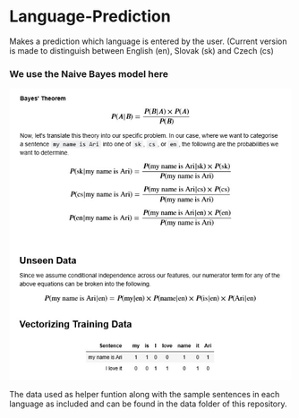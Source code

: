 # Language-Prediction
Makes a prediction which language is entered by the user.
(Current version is made to distinguish between English (en), Slovak (sk) and Czech (cs)

<h3>We use the Naive Bayes model here</h3>

<div align="center">
  <img border="0"  src="https://github.com/mehulbhat/Language-Prediction/blob/master/Language%20Prediction%20Model/Data/1.jpg">
</div>

The data used as helper funtion along with the sample sentences in each language as included and can be found in the data folder of this repository.
